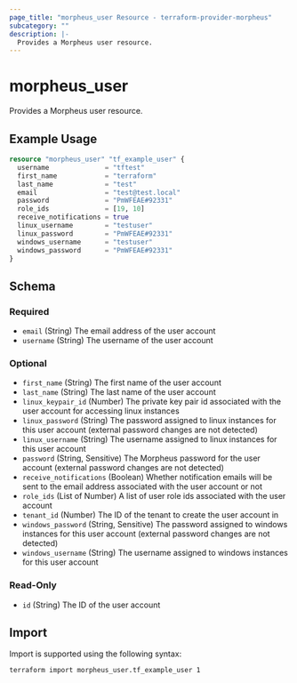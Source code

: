 ```yaml
---
page_title: "morpheus_user Resource - terraform-provider-morpheus"
subcategory: ""
description: |-
  Provides a Morpheus user resource.
---
```


# morpheus_user

Provides a Morpheus user resource.

## Example Usage

```terraform
resource "morpheus_user" "tf_example_user" {
  username              = "tftest"
  first_name            = "terraform"
  last_name             = "test"
  email                 = "test@test.local"
  password              = "PmWFEAE#92331"
  role_ids              = [19, 10]
  receive_notifications = true
  linux_username        = "testuser"
  linux_password        = "PmWFEAE#92331"
  windows_username      = "testuser"
  windows_password      = "PmWFEAE#92331"
}
```

<!-- schema generated by tfplugindocs -->
## Schema

### Required

- `email` (String) The email address of the user account
- `username` (String) The username of the user account

### Optional

- `first_name` (String) The first name of the user account
- `last_name` (String) The last name of the user account
- `linux_keypair_id` (Number) The private key pair id associated with the user account for accessing linux instances
- `linux_password` (String) The password assigned to linux instances for this user account (external password changes are not detected)
- `linux_username` (String) The username assigned to linux instances for this user account
- `password` (String, Sensitive) The Morpheus password for the user account (external password changes are not detected)
- `receive_notifications` (Boolean) Whether notification emails will be sent to the email address associated with the user account or not
- `role_ids` (List of Number) A list of user role ids associated with the user account
- `tenant_id` (Number) The ID of the tenant to create the user account in
- `windows_password` (String, Sensitive) The password assigned to windows instances for this user account (external password changes are not detected)
- `windows_username` (String) The username assigned to windows instances for this user account

### Read-Only

- `id` (String) The ID of the user account

## Import

Import is supported using the following syntax:

```shell
terraform import morpheus_user.tf_example_user 1
```
